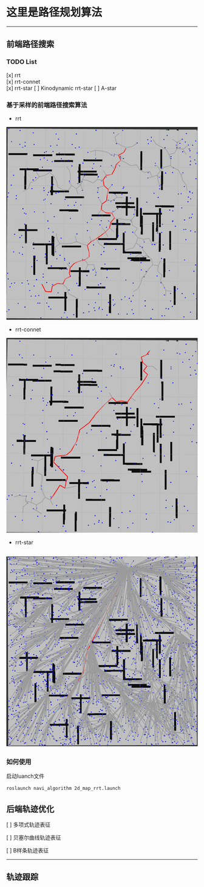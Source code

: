 # 这里是路径规划算法

----

## 前端路径搜索

### TODO List

[x] rrt  
[x] rrt-connet  
[x] rrt-star
[ ] Kinodynamic rrt-star
[ ] A-star

### 基于采样的前端路径搜索算法

- rrt 

![rrt算法](./pic/2d-rrt.png)

- rrt-connet

![rrt-conet算法](./pic/2d-rrtConnet.png)

- rrt-star

![rrt-star算法](./pic/2d-rrtStar.png)
---

### 如何使用

启动luanch文件
```sh
roslaunch navi_algorithm 2d_map_rrt.launch
```

## 后端轨迹优化

[ ] 多项式轨迹表征  

[ ] 贝塞尔曲线轨迹表征  

[ ] B样条轨迹表征  

---

## 轨迹跟踪